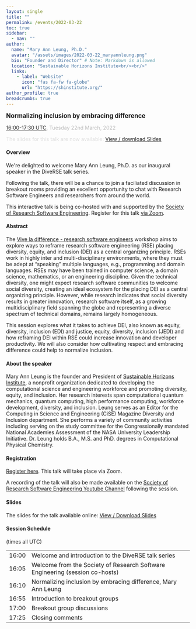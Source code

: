 ```yaml
---
layout: single
title: ""
permalink: /events/2022-03-22
toc: true
sidebar:
  - nav: ""
author:
  name: "Mary Ann Leung, Ph.D."
  avatar: "/assets/images/2022-03-22_maryannleung.png"
  bio: "Founder and Director" # Note: Markdown is allowed
  location: "Sustainable Horizons Institute<br/><br/>"
  links:
    - label: "Website"
      icon: "fas fa-fw fa-globe"
      url: "https://shinstitute.org/"
author_profile: true
breadcrumbs: true
---
```


<span style="font-size: 1.2em"><strong>Normalizing inclusion by embracing difference</strong></span>

<span style="font-size: 1em; color: #bbb;">
        <a href="https://www.timeanddate.com/worldclock/converter.html?iso=20220322T160000&p1=224&p2=64&p3=179&p4=1440&p5=136&p6=37&p7=101&p8=170&p9=776&p10=438&p11=236&p12=240" target="_blank" rel="noopener noreferrer">16:00-17:30 UTC</a>, Tuesday 22nd March, 2022
</span>

<span style="font-size: 1em; color: #ddd;">The slides for this talk are now
available: <a href="https://drive.google.com/file/d/1b3tShNFNwhuafrrHxtU1T_a_x15Kb2K1/view?usp=sharing" target="_blank" rel="noopener noreferrer">View / download Slides</a></span>

#### Overview

We're delighted to welcome Mary Ann Leung, Ph.D. as our inaugural speaker in
the DiveRSE talk series.

Following the talk, there will be a chance to join a faciliated discussion in
breakout rooms providing an excellent opportunity to chat with Research
Software Engineers and researchers from around the world.

This interactive talk is being co-hosted with and supported by the <a
href="https://society-rse.org/" target="_blank" rel="noopener noreferrer">
Society of Research Software Engineering</a>. Register for this talk 
<a href="https://us06web.zoom.us/meeting/register/tZwvd-CprD4jH9Kt5smG4nGbp-YHoahn44Hm"
target="_blank" rel="noopener noreferrer">via Zoom</a>.

#### Abstract

The [Vive la différence - research software
engineers](https://www.researchsoft.org/events/2022-04/) workshop aims to
explore ways to reframe research software engineering (RSE) placing diversity,
equity, and inclusion (DEI) as a central organizing principle.  RSEs work in
highly inter and multi-disciplinary environments, where they must be adept at
“speaking” multiple languages, e.g., programming and domain languages.  RSEs may
have been trained in computer science, a domain science, mathematics, or an
engineering discipline.  Given the technical diversity, one might expect
research software communities to welcome social diversity, creating an ideal
ecosystem for the placing DEI as a central organizing principle.  However,
while research indicates that social diversity results in greater innovation,
research software itself, as a growing multidisciplinary field spanning the
globe and representing a diverse spectrum of technical domains, remains largely
homogeneous. 

This session explores what it takes to achieve DEI, also known as
equity, diversity, inclusion (EDI) and justice, equity, diversity, inclusion
(JEDI) and how reframing DEI within RSE could increase innovation and developer
productivity.  We will also consider how cultivating respect and embracing
difference could help to normalize inclusion.

#### About the speaker

Mary Ann Leung is the founder and President of [Sustainable Horizons
Institute](https://shinstitute.org/), a nonprofit organization dedicated to
developing the computational science and engineering workforce and promoting
diversity, equity, and inclusion.  Her research interests span computational
quantum mechanics, quantum computing, high performance computing, workforce
development, diversity, and inclusion. Leung serves as an Editor for the
Computing in Science and Engineering (CiSE) Magazine Diversity and Inclusion
department.  She performs a variety of community activities including serving
on the study committee for the Congressionally mandated National Academies
Assessment of the NASA University Leadership Initiative.  Dr. Leung holds B.A.,
M.S. and PhD. degrees in Computational Physical Chemistry.

#### Registration

<a href="https://us06web.zoom.us/meeting/register/tZwvd-CprD4jH9Kt5smG4nGbp-YHoahn44Hm"
target="_blank" rel="noopener noreferrer">Register here</a>. This talk will
take place via Zoom.

A recording of the talk will also be made available on the [Society of Research
Software Engineering Youtube
Channel](https://www.youtube.com/channel/UCL7rYOIAP1Rx_VajLPDF-hA) following
the session.

#### Slides

The slides for the talk available online: 
<a
href="https://drive.google.com/file/d/1b3tShNFNwhuafrrHxtU1T_a_x15Kb2K1/view?usp=sharing"
target="_blank" rel="noopener noreferrer">View / Download Slides</a>


#### Session Schedule

(times all UTC)
<table>
<tr>
<td>16:00</td><td>Welcome and introduction to the DiveRSE talk series</td>
</tr>
<tr>
<td>16:05</td><td>Welcome from the Society of Research Software Engineering (session co-hosts)</td>
</tr>
<tr>
<td>16:10</td><td>Normalizing inclusion by embracing difference, Mary Ann Leung</td>
</tr>
<tr>
<td>16:55</td><td>Introduction to breakout groups</td>
</tr>
<tr>
<td>17:00</td><td>Breakout group discussions</td>
</tr>
<tr>
<td>17:25</td><td>Closing comments</td>
</tr>
</table>
